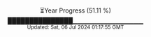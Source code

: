 <p align="center">
⏳Year Progress (51.11 %) <br>
███████████████▁▁▁▁▁▁▁▁▁▁▁▁▁▁▁ <br>
<sub>Updated: Sat, 06 Jul 2024 01:17:55 GMT</sub>
</p>

